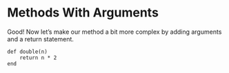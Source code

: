 # Methods With Arguments

Good! Now let’s make our method a bit more complex by adding arguments and a return statement.

    def double(n)
        return n * 2
    end
